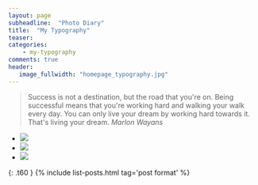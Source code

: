 ```yaml
---
layout: page
subheadline:  "Photo Diary"
title:  "My Typography"
teaser: 
categories:
    - my-typography
comments: true
header:
   image_fullwidth: "homepage_typography.jpg"
---
```


> Success is not a destination, but the road that you're on. Being successful means that you're working hard and walking your walk every day. You can only live your dream by working hard towards it. That's living your dream.
<cite>Marlon Wayans</cite> 

<ul class="clearing-thumbs small-block-grid-3" data-clearing>
  <li><a href="https://download.unsplash.com/photo-1431866882364-e7d0880c5a01"><img  data-caption="Sapa's road" class="th" src="{{ site.url }}/images/thumbs-photo-diary/on-the-road/thumb-road1.jpg"></a></li>
  <li><a href="https://download.unsplash.com/photo-1431867204310-08528e8353bc"><img  data-caption="Ly Son's road" class="th" src="{{ site.url }}/images/thumbs-photo-diary/on-the-road/thumb-road2.jpg"></a></li>
  <li><a href="https://download.unsplash.com/photo-1431867351497-96d486aa028f"><img  data-caption="Binh Thuan's road" class="th" src="{{ site.url }}/images/thumbs-photo-diary/on-the-road/thumb-road3.jpg"></a></li>
</ul>



{: .t60 }
{% include list-posts.html tag='post format' %}



 [1]: #